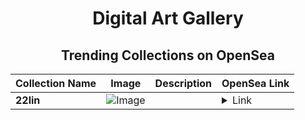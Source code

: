 <div align="center">

# Digital Art Gallery

## Trending Collections on OpenSea

| Collection Name                       | Image                                                                                     | Description                       | OpenSea Link                                                                                          |
|---------------------------------------|-------------------------------------------------------------------------------------------|-----------------------------------|--------------------------------------------------------------------------------------------------------|
| **22lin** | ![Image](https://i.seadn.io/s/raw/files/3e3fa975c4830e7b5f3c0b53bfaa0bc4.png?w=500&auto=format?w=200&auto=format) |  | <details><summary>Link</summary>[22lin](https://opensea.io/collection/22lin)</details> |

</div>